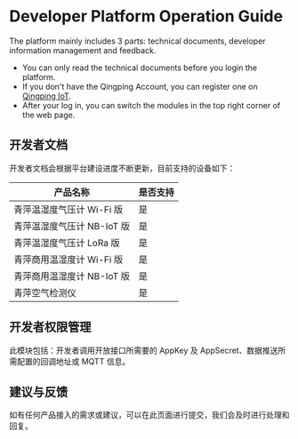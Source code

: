 # Developer Platform Operation Guide

The platform mainly includes 3 parts: technical documents, developer information management and feedback.

- You can only read the technical documents before you login the platform.
- If you don't have the Qingping Account, you can register one on [Qingping IoT](https://qingpingiot.com/).
- After your log in, you can switch the modules in the top right corner of the web page.

## 开发者文档

开发者文档会根据平台建设进度不断更新，目前支持的设备如下：

| 产品名称                   | 是否支持 |
| -------------------------- | -------- |
| 青萍温湿度气压计 Wi-Fi 版  | 是       |
| 青萍温湿度气压计 NB-IoT 版 | 是       |
| 青萍温湿度气压计 LoRa 版   | 是       |
| 青萍商用温湿度计 Wi-Fi 版  | 是       |
| 青萍商用温湿度计 NB-IoT 版 | 是       |
| 青萍空气检测仪             | 是       |

## 开发者权限管理

此模块包括：开发者调用开放接口所需要的 AppKey 及 AppSecret、数据推送所需配置的回调地址或 MQTT 信息。

## 建议与反馈

如有任何产品接入的需求或建议，可以在此页面进行提交，我们会及时进行处理和回复。
